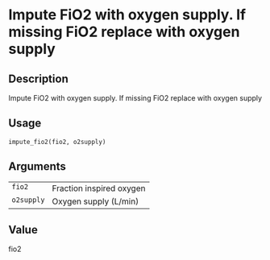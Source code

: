 

# Impute FiO2 with oxygen supply. If missing FiO2 replace with oxygen supply

## Description

Impute FiO2 with oxygen supply. If missing FiO2 replace with oxygen
supply

## Usage

<pre><code class='language-R'>impute_fio2(fio2, o2supply)
</code></pre>

## Arguments

<table>
<tr>
<td style="white-space: nowrap; font-family: monospace; vertical-align: top">
<code id="impute_fio2_:_fio2">fio2</code>
</td>
<td>
Fraction inspired oxygen
</td>
</tr>
<tr>
<td style="white-space: nowrap; font-family: monospace; vertical-align: top">
<code id="impute_fio2_:_o2supply">o2supply</code>
</td>
<td>
Oxygen supply (L/min)
</td>
</tr>
</table>

## Value

fio2
